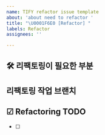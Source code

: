 ```yaml
---
name: TIFY refactor issue template
about: 'about need to refactor '
title: "\U0001F6E0️ [Refactor] "
labels: Refactor
assignees: ''

---
```


## 🛠️ 리팩토링이 필요한 부분

## 리팩토링 작업 브랜치

## ☑ Refactoring TODO
- [ ]
